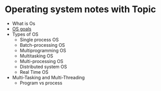 # Operating system notes with Topic 

- What is Os
- [OS goals]( https://afteracademy.com/blog/what-is-an-operating-system-and-what-are-the-goals-and-functions-of-an-operating-system ) 
- Types of OS
    - Single process OS
    - Batch-processing OS
    - Multiprogramming OS
    - Multitasking OS
    - Multi-processing OS
    - Distributed system OS
    - Real Time OS
- Multi-Tasking and Multi-Threading
    - Program vs process
